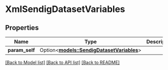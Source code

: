 # XmlSendigDatasetVariables

## Properties

Name | Type | Description | Notes
------------ | ------------- | ------------- | -------------
**param_self** | Option<[**models::SendigDatasetVariables**](SendigDatasetVariables.md)> |  | [optional]

[[Back to Model list]](../README.md#documentation-for-models) [[Back to API list]](../README.md#documentation-for-api-endpoints) [[Back to README]](../README.md)


